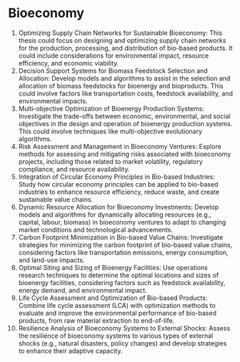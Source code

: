 # Bioeconomy

1. Optimizing Supply Chain Networks for Sustainable Bioeconomy: This thesis could focus on designing and optimizing supply chain networks for the production, processing, and distribution of bio-based products. It could include considerations for environmental impact, resource efficiency, and economic viability.
2. Decision Support Systems for Biomass Feedstock Selection and Allocation: Develop models and algorithms to assist in the selection and allocation of biomass feedstocks for bioenergy and bioproducts. This could involve factors like transportation costs, feedstock availability, and environmental impacts.
3. Multi-objective Optimization of Bioenergy Production Systems: Investigate the trade-offs between economic, environmental, and social objectives in the design and operation of bioenergy production systems. This could involve techniques like multi-objective evolutionary algorithms.
4. Risk Assessment and Management in Bioeconomy Ventures: Explore methods for assessing and mitigating risks associated with bioeconomy projects, including those related to market volatility, regulatory compliance, and resource availability.
5. Integration of Circular Economy Principles in Bio-based Industries: Study how circular economy principles can be applied to bio-based industries to enhance resource efficiency, reduce waste, and create sustainable value chains.
6. Dynamic Resource Allocation for Bioeconomy Investments: Develop models and algorithms for dynamically allocating resources (e.g., capital, labour, biomass) in bioeconomy ventures to adapt to changing market conditions and technological advancements.
7. Carbon Footprint Minimization in Bio-based Value Chains: Investigate strategies for minimizing the carbon footprint of bio-based value chains, considering factors like transportation emissions, energy consumption, and land-use impacts.
8. Optimal Siting and Sizing of Bioenergy Facilities: Use operations research techniques to determine the optimal locations and sizes of bioenergy facilities, considering factors such as feedstock availability, energy demand, and environmental impact.
9. Life Cycle Assessment and Optimization of Bio-based Products: Combine life cycle assessment (LCA) with optimization methods to evaluate and improve the environmental performance of bio-based products, from raw material extraction to end-of-life.
10. Resilience Analysis of Bioeconomy Systems to External Shocks: Assess the resilience of bioeconomy systems to various types of external shocks (e.g., natural disasters, policy changes) and develop strategies to enhance their adaptive capacity.
